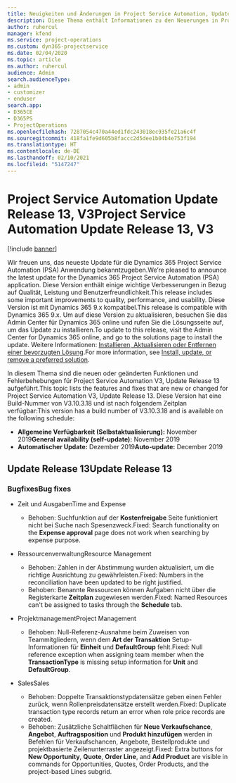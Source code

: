 ```yaml
---
title: Neuigkeiten und Änderungen in Project Service Automation, Update Release 13, V3
description: Diese Thema enthält Informationen zu den Neuerungen in Project Service Automation Release 13, V3.
author: ruhercul
manager: kfend
ms.service: project-operations
ms.custom: dyn365-projectservice
ms.date: 02/04/2020
ms.topic: article
ms.author: ruhercul
audience: Admin
search.audienceType:
- admin
- customizer
- enduser
search.app:
- D365CE
- D365PS
- ProjectOperations
ms.openlocfilehash: 7287054c470a44ed1fdc243018ec935fe21a6c4f
ms.sourcegitcommit: 418fa1fe9d605b8faccc2d5dee1b04b4e753f194
ms.translationtype: HT
ms.contentlocale: de-DE
ms.lasthandoff: 02/10/2021
ms.locfileid: "5147247"
---
```

# <a name="project-service-automation-update-release-13-v3"></a><span data-ttu-id="1d4d9-103">Project Service Automation Update Release 13, V3</span><span class="sxs-lookup"><span data-stu-id="1d4d9-103">Project Service Automation Update Release 13, V3</span></span>

[!include [banner](../includes/psa-now-project-operations.md)]

<span data-ttu-id="1d4d9-104">Wir freuen uns, das neueste Update für die Dynamics 365 Project Service Automation (PSA) Anwendung bekanntzugeben.</span><span class="sxs-lookup"><span data-stu-id="1d4d9-104">We’re pleased to announce the latest update for the Dynamics 365 Project Service Automation (PSA) application.</span></span> <span data-ttu-id="1d4d9-105">Diese Version enthält einige wichtige Verbesserungen in Bezug auf Qualität, Leistung und Benutzerfreundlichkeit.</span><span class="sxs-lookup"><span data-stu-id="1d4d9-105">This release includes some important improvements to quality, performance, and usability.</span></span> <span data-ttu-id="1d4d9-106">Diese Version ist mit Dynamics 365 9.x kompatibel.</span><span class="sxs-lookup"><span data-stu-id="1d4d9-106">This release is compatible with Dynamics 365 9.x.</span></span> <span data-ttu-id="1d4d9-107">Um auf diese Version zu aktualisieren, besuchen Sie das Admin Center für Dynamics 365 online und rufen Sie die Lösungsseite auf, um das Update zu installieren.</span><span class="sxs-lookup"><span data-stu-id="1d4d9-107">To update to this release, visit the Admin Center for Dynamics 365 online, and go to the solutions page to install the update.</span></span> <span data-ttu-id="1d4d9-108">Weitere Informationen: [Installieren, Aktualisieren oder Entfernen einer bevorzugten Lösung](https://docs.microsoft.com/power-platform/admin/install-remove-preferred-solution).</span><span class="sxs-lookup"><span data-stu-id="1d4d9-108">For more information, see [Install, update, or remove a preferred solution](https://docs.microsoft.com/power-platform/admin/install-remove-preferred-solution).</span></span>

<span data-ttu-id="1d4d9-109">In diesem Thema sind die neuen oder geänderten Funktionen und Fehlerbehebungen für Project Service Automation V3, Update Release 13 aufgeführt.</span><span class="sxs-lookup"><span data-stu-id="1d4d9-109">This topic lists the features and fixes that are new or changed for Project Service Automation V3, Update Release 13.</span></span> <span data-ttu-id="1d4d9-110">Diese Version hat eine Build-Nummer von V3.10.3.18 und ist nach folgendem Zeitplan verfügbar:</span><span class="sxs-lookup"><span data-stu-id="1d4d9-110">This version has a build number of V3.10.3.18 and is available on the following schedule:</span></span>

- <span data-ttu-id="1d4d9-111">**Allgemeine Verfügbarkeit (Selbstaktualisierung):** November 2019</span><span class="sxs-lookup"><span data-stu-id="1d4d9-111">**General availability (self-update):** November 2019</span></span>
- <span data-ttu-id="1d4d9-112">**Automatischer Update:** Dezember 2019</span><span class="sxs-lookup"><span data-stu-id="1d4d9-112">**Auto-update:** December 2019</span></span>


## <a name="update-release-13"></a><span data-ttu-id="1d4d9-113">Update Release 13</span><span class="sxs-lookup"><span data-stu-id="1d4d9-113">Update Release 13</span></span> 

### <a name="bug-fixes"></a><span data-ttu-id="1d4d9-114">Bugfixes</span><span class="sxs-lookup"><span data-stu-id="1d4d9-114">Bug fixes</span></span>

- <span data-ttu-id="1d4d9-115">Zeit und Ausgaben</span><span class="sxs-lookup"><span data-stu-id="1d4d9-115">Time and Expense</span></span>

     - <span data-ttu-id="1d4d9-116">Behoben: Suchfunktion auf der **Kostenfreigabe** Seite funktioniert nicht bei Suche nach Spesenzweck.</span><span class="sxs-lookup"><span data-stu-id="1d4d9-116">Fixed: Search functionality on the **Expense approval** page does not work when searching by expense purpose.</span></span>

- <span data-ttu-id="1d4d9-117">Ressourcenverwaltung</span><span class="sxs-lookup"><span data-stu-id="1d4d9-117">Resource Management</span></span>

     - <span data-ttu-id="1d4d9-118">Behoben: Zahlen in der Abstimmung wurden aktualisiert, um die richtige Ausrichtung zu gewährleisten.</span><span class="sxs-lookup"><span data-stu-id="1d4d9-118">Fixed: Numbers in the reconciliation have been updated to be right justified.</span></span>
     - <span data-ttu-id="1d4d9-119">Behoben: Benannte Ressourcen können Aufgaben nicht über die Registerkarte **Zeitplan** zugewiesen werden.</span><span class="sxs-lookup"><span data-stu-id="1d4d9-119">Fixed: Named Resources can't be assigned to tasks through the **Schedule** tab.</span></span>

- <span data-ttu-id="1d4d9-120">Projektmanagement</span><span class="sxs-lookup"><span data-stu-id="1d4d9-120">Project Management</span></span>

     - <span data-ttu-id="1d4d9-121">Behoben: Null-Referenz-Ausnahme beim Zuweisen von Teammitgliedern, wenn dem **Art der Transaktion** Setup-Informationen für **Einheit** und **DefaultGroup** fehlt.</span><span class="sxs-lookup"><span data-stu-id="1d4d9-121">Fixed: Null reference exception when assigning team member when the **TransactionType** is missing setup information for **Unit** and **DefaultGroup**.</span></span>

- <span data-ttu-id="1d4d9-122">Sales</span><span class="sxs-lookup"><span data-stu-id="1d4d9-122">Sales</span></span>

     - <span data-ttu-id="1d4d9-123">Behoben: Doppelte Transaktionstypdatensätze geben einen Fehler zurück, wenn Rollenpreisdatensätze erstellt werden.</span><span class="sxs-lookup"><span data-stu-id="1d4d9-123">Fixed: Duplicate transaction type records return an error when role price records are created.</span></span>
     - <span data-ttu-id="1d4d9-124">Behoben: Zusätzliche Schaltflächen für **Neue Verkaufschance**, **Angebot**, **Auftragsposition** und **Produkt hinzufügen** werden in Befehlen für Verkaufschancen, Angebote, Bestellprodukte und projektbasierte Zeilenunterraster angezeigt.</span><span class="sxs-lookup"><span data-stu-id="1d4d9-124">Fixed: Extra buttons for **New Opportunity**, **Quote**, **Order Line**, and **Add Product** are visible in commands for Opportunities, Quotes, Order Products, and the project-based Lines subgrid.</span></span>


